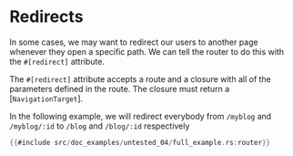 # Redirects

In some cases, we may want to redirect our users to another page whenever they
open a specific path. We can tell the router to do this with the `#[redirect]`
attribute.

The `#[redirect]` attribute accepts a route and a closure with all of the parameters defined in the route. The closure must return a [`NavigationTarget`].

In the following example, we will redirect everybody from `/myblog` and `/myblog/:id` to `/blog` and `/blog/:id` respectively

```rust
{{#include src/doc_examples/untested_04/full_example.rs:router}}
```
